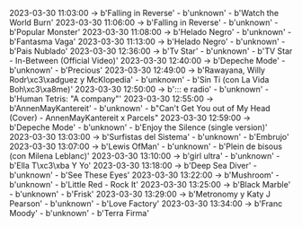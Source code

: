 2023-03-30 11:03:00 -> b'Falling in Reverse' - b'unknown' - b'Watch the World Burn'
2023-03-30 11:06:00 -> b'Falling in Reverse' - b'unknown' - b'Popular Monster'
2023-03-30 11:08:00 -> b'Helado Negro' - b'unknown' - b'Fantasma Vaga'
2023-03-30 11:13:00 -> b'Helado Negro' - b'unknown' - b'Pais Nublado'
2023-03-30 12:36:00 -> b'Tv Star' - b'unknown' - b'TV Star - In-Between (Official Video)'
2023-03-30 12:40:00 -> b'Depeche Mode' - b'unknown' - b'Precious'
2023-03-30 12:49:00 -> b'Rawayana, Willy Rodr\xc3\xadguez y McKlopedia' - b'unknown' - b'Sin Ti (con La Vida Boh\xc3\xa8me)'
2023-03-30 12:50:00 -> b'::: e radio' - b'unknown' - b'Human Tetris: "A company"'
2023-03-30 12:55:00 -> b'AnnenMayKantereit' - b'unknown' - b"Can't Get You out of My Head (Cover) - AnnenMayKantereit x Parcels"
2023-03-30 12:59:00 -> b'Depeche Mode' - b'unknown' - b'Enjoy the Silence (single version)'
2023-03-30 13:03:00 -> b'Surfistas del Sistema' - b'unknown' - b'Embrujo'
2023-03-30 13:07:00 -> b'Lewis OfMan' - b'unknown' - b'Plein de bisous (con Milena Leblanc)'
2023-03-30 13:10:00 -> b'girl ultra' - b'unknown' - b'Ella T\xc3\xba Y Yo'
2023-03-30 13:18:00 -> b'Deep Sea Diver' - b'unknown' - b'See These Eyes'
2023-03-30 13:22:00 -> b'Mushroom' - b'unknown' - b'Little Red - Rock It'
2023-03-30 13:25:00 -> b'Black Marble' - b'unknown' - b'Frisk'
2023-03-30 13:29:00 -> b'Metronomy y Katy J Pearson' - b'unknown' - b'Love Factory'
2023-03-30 13:34:00 -> b'Franc Moody' - b'unknown' - b'Terra Firma'

